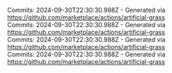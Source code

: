Commits: 2024-09-30T22:30:30.988Z - Generated via https://github.com/marketplace/actions/artificial-grass
<br>
Commits: 2024-09-30T22:30:30.988Z - Generated via https://github.com/marketplace/actions/artificial-grass
<br>
Commits: 2024-09-30T22:30:30.988Z - Generated via https://github.com/marketplace/actions/artificial-grass
<br>
Commits: 2024-09-30T22:30:30.988Z - Generated via https://github.com/marketplace/actions/artificial-grass
<br>
